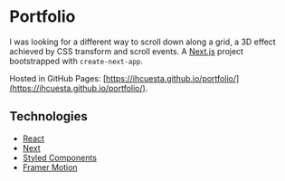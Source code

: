 # Portfolio

I was looking for a different way to scroll down along a grid, a 3D effect achieved by CSS transform and scroll events. A [Next.js](https://nextjs.org/) project bootstrapped with `create-next-app`.

Hosted in GitHub Pages: [https://ihcuesta.github.io/portfolio/](https://ihcuesta.github.io/portfolio/).

## Technologies

- [React](https://es.reactjs.org/)
- [Next](https://nextjs.org/)
- [Styled Components](https://www.styled-components.com/)
- [Framer Motion](https://www.framer.com/motion/)
